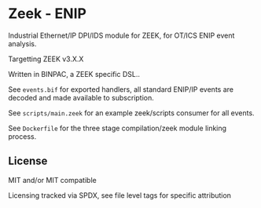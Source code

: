 <!-- 
SPDX-FileCopyrightText: 2020 Kaelan Thijs Fouwels <kaelan.thijs@fouwels.com>

SPDX-License-Identifier: MIT
-->

# Zeek - ENIP

Industrial Ethernet/IP DPI/IDS module for ZEEK, for OT/ICS ENIP event analysis.

Targetting ZEEK v3.X.X

Written in BINPAC, a ZEEK specific DSL..

See `events.bif` for exported handlers, all standard ENIP/IP events are decoded and made available to subscription.

See `scripts/main.zeek` for an example zeek/scripts consumer for all events.

See `Dockerfile` for the three stage compilation/zeek module linking process.

## License
MIT and/or MIT compatible

Licensing tracked via SPDX, see file level tags for specific attribution